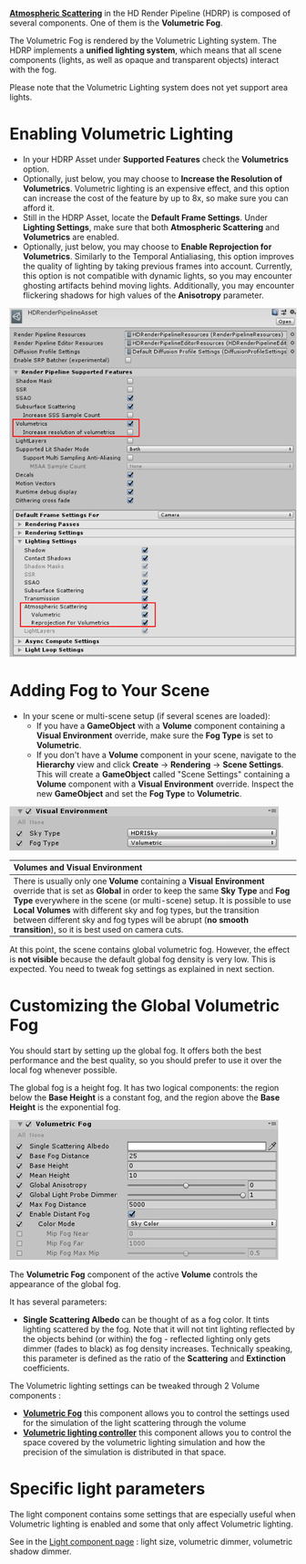 **[Atmospheric Scattering](https://github.com/Unity-Technologies/ScriptableRenderPipeline/wiki/Atmospheric-Scattering)** in the HD Render Pipeline (HDRP) is composed of several components. One of them is the **Volumetric Fog**.

The Volumetric Fog is rendered by the Volumetric Lighting system. The HDRP implements a **unified lighting system**, which means that all scene components (lights, as well as opaque and transparent objects) interact with the fog.

Please note that the Volumetric Lighting system does not yet support area lights.

# Enabling Volumetric Lighting

- In your HDRP Asset under **Supported Features** check the **Volumetrics** option.
- Optionally, just below, you may choose to **Increase the Resolution of Volumetrics**. Volumetric lighting is an expensive effect, and this option can increase the cost of the feature by up to 8x, so make sure you can afford it.
- Still in the HDRP Asset, locate the **Default Frame Settings**. Under **Lighting Settings**, make sure that both **Atmospheric Scattering** and **Volumetrics** are enabled.
- Optionally, just below, you may choose to **Enable Reprojection for Volumetrics**. Similarly to the Temporal Antialiasing, this option improves the quality of lighting by taking previous frames into account. Currently, this option is not compatible with dynamic lights, so you may encounter ghosting artifacts behind moving lights. Additionally, you may encounter flickering shadows for high values of the **Anisotropy** parameter.

![Volumetric Lighting in the HDRP Asset](https://github.com/EvgeniiG/ScriptableRenderLoop/blob/abb57ca719b4bae4e0eb284f57c5cfc6b223f027/com.unity.render-pipelines.high-definition/Documentation~/Images/vl_asset_settings.png)

# Adding Fog to Your Scene

- In your scene or multi-scene setup (if several scenes are loaded): 
  - If you have a **GameObject** with a **Volume** component containing a **Visual Environment** override, make sure the **Fog Type** is set to **Volumetric**. 
  - If you don't have a **Volume** component in your scene, navigate to the **Hierarchy** view and click **Create** -> **Rendering** -> **Scene Settings**. This will create a **GameObject** called "Scene Settings" containing a **Volume** component with a **Visual Environment** override. Inspect the new **GameObject** and set the **Fog Type** to **Volumetric**.

![Volumetric Fog in the Visual Environment](https://github.com/EvgeniiG/ScriptableRenderLoop/blob/e194c3217ca7989e04f27400f594531f12bf4085/com.unity.render-pipelines.high-definition/Documentation~/Images/vl_visual_env.png)

| Volumes and Visual Environment                               |
| :----------------------------------------------------------- |
| There is usually only one **Volume** containing a **Visual Environment** override that is set as **Global** in order to keep the same **Sky Type** and **Fog Type** everywhere in the scene (or multi-scene) setup. It is possible to use **Local Volumes** with different sky and fog types, but the transition between different sky and fog types will be abrupt (**no smooth transition**), so it is best used on camera cuts. |

At this point, the scene contains global volumetric fog. However, the effect is **not visible** because the default global fog density is very low. This is expected. You need to tweak fog settings as explained in next section.

# Customizing the Global Volumetric Fog

You should start by setting up the global fog. It offers both the best performance and the best quality, so you should prefer to use it over the local fog whenever possible.

The global fog is a height fog. It has two logical components: the region below the **Base Height** is a constant fog, and the region above the **Base Height** is the exponential fog.

![GLobal Fog Settings](https://github.com/EvgeniiG/ScriptableRenderLoop/blob/2c968f3f3d4b9edb08114c849a0c5ff9d27967d9/com.unity.render-pipelines.high-definition/Documentation~/Images/vl_global_fog.png)

The **Volumetric Fog** component of the active **Volume** controls the appearance of the global fog.

It has several parameters:

- **Single Scattering Albedo** can be thought of as a fog color. It tints lighting scattered by the fog. Note that it will not tint lighting reflected by the objects behind (or within) the fog - reflected lighting only gets dimmer (fades to black) as fog density increases. Technically speaking, this parameter is defined as the ratio of the **Scattering** and **Extinction** coefficients.

The Volumetric lighting settings can be tweaked through 2 Volume components :

- **[Volumetric Fog](https://github.com/Unity-Technologies/ScriptableRenderPipeline/wiki/HDRP-Volumetric-Fog)** this component allows you to control the settings used for the simulation of the light scattering through the volume
- **[Volumetric lighting controller](https://github.com/Unity-Technologies/ScriptableRenderPipeline/wiki/HDRP-Volumetric-lighting-controller)** this component allows you to control the space covered by the volumetric lighting simulation and how the precision of the simulation is distributed in that space.

# Specific light parameters

The light component contains some settings that are especially useful when Volumetric lighting is enabled and some that only affect Volumetric lighting.

See in the [Light component page](https://github.com/Unity-Technologies/ScriptableRenderPipeline/wiki/HDRP-Light-Component) : light size, volumetric dimmer, volumetric shadow dimmer.